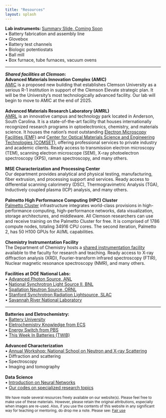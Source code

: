 ```yaml
---
title: "Resources"
layout: splash
---
```

<!-- &bull;&nbsp;text<br> -->

<b>Lab instruments: </b><a href="/assets/placeholder.jpg">Summary Slide, Coming Soon</a><br>
&bull;&nbsp;Battery fabrication and assembly line<br>
&bull;&nbsp;Glovebox<br>
&bull;&nbsp;Battery test channels<br>
&bull;&nbsp;Biologic potentiostats<br>
&bull;&nbsp;Ball mill<br>
&bull;&nbsp;Box furnace, tube furnaces, vacuum ovens<br>
<hr>
<b><em>Shared facilities at Clemson</em>:</b><br>
<b>Advanced Materials Innovation Complex (AMIC)</b><br>
<a href="https://cecas.clemson.edu/amic/">AMIC</a> is a proposed new building that establishes Clemson University as a serious R-1 institution in support of the Clemson Elevate strategic plan. It will be the University’s most technologically advanced facility. Our lab will begin to move to AMIC at the end of 2025.<br>
<br>
<b>Advanced Materials Research Laboratory (AMRL)</b><br>
<a href="https://www.clemson.edu/cecas/research/facilities.html">AMRL</a> is an innovative campus and technology park located in Anderson, South Carolina. It is a state-of-the-art facility that houses internationally recognized research programs in optoelectronics, chemistry, and materials science. It houses the nation’s most outstanding <a href="https://www.clemson.edu/research/division-of-research/core-facilities/emf/capabilities/index.html">Electron Microscopy Facilities (EMF)</a> and <a href="https://www.clemson.edu/centers-institutes/comset/index.html">Center for Optical Materials Science and Engineering Technologies (COMSET)</a>, offering professional services to private industry and academic clients. Ready access to transmission electron microscopy (TEM), scanning electron microscope (SEM), X-ray photoelectron spectroscopy (XPS), raman spectroscopy, and many others.<br>
<br>
<b>MSE Characterization and Processing Center</b><br>
Our department provides analytical and physical testing, manufacturing, fiber extrusion, and processing support and services. Ready access to differential scanning calorimetry (DSC), Thermogravimetric Analysis (TGA), Inductively coupled plasma (ICP) analysis, and many others.<br>
<br>
<b>Palmetto High Performance Computing (HPC) Cluster</b><br>
<a href="https://www.palmetto.clemson.edu/palmetto/">Palmetto Cluster</a> infrastructure integrates world-class provisions in high-performance computing, high-performance networks, data visualization, storage architectures, and middleware. All Clemson researchers can use and receive training on the Palmetto Cluster for free. It is comprised of 1786 compute nodes, totaling 34916 CPU cores. The second iteration, Palmetto 2, has 50 H100 GPUs for AI/ML capabilities.<br>
<br>
<b>Chemistry Instrumentation Facility</b><br>
The Department of Chemistry hosts a <a href="https://scienceweb.clemson.edu/aif/">shared instrumentation facility</a> available to the faculty for research and teaching. Ready access to X-ray diffraction analysis (XRD), Fourier-transform infrared spectroscopy (FTIR), Nuclear magnetic resonance spectroscopy (NMR), and many others.<br>
<br><b>Facilities at DOE National Labs:</b><br>
&bull;&nbsp;<a href="https://www.aps.anl.gov/">Advanced Photon Source, ANL</a><br>
&bull;&nbsp;<a href="https://www.bnl.gov/nsls2/">National Synchrotron Light Source II, BNL</a><br>
&bull;&nbsp;<a href="https://neutrons.ornl.gov/sns">Spallation Neutron Source, ORNL</a><br>
&bull;&nbsp;<a href="https://www-ssrl.slac.stanford.edu/">Stanford Synchrotron Radiation Lightsource, SLAC</a><br>
&bull;&nbsp;<a href="https://www.srnl.gov/">Savannah River National Laboratory</a><br>

<hr>
<b>Batteries and Eletrochemistry:</b><br>
&bull;&nbsp;<a href="https://batteryuniversity.com/articles">Battery University</a><br>
&bull;&nbsp;<a href="https://knowledge.electrochem.org/">Eletrochemistry Knowledge from ECS</a><br>
&bull;&nbsp;<a href="https://video.austinpbs.org/show/energy-switch/episodes/season/1/">Energy Switch from PBS</a><br>
&bull;&nbsp;<a href="https://www.linkedin.com/newsletters/this-week-in-batteries-twib-7028855205660172288/">This Week In Batteries (TWIB)</a><br>
<br>
<b>Advanced Characterization</b><br>
&bull;&nbsp;<a href="https://www.anl.gov/education/national-school-on-neutron-and-xray-scattering">Annual Workshop: National School on Neutron and X-ray Scattering</a><br>
&bull;&nbsp;Diffraction and scattering<br>
&bull;&nbsp;Spectroscopy<br>
&bull;&nbsp;Imaging and tomography<br>
<br>
<b>Data Science</b><br>
&bull;&nbsp;<a href="https://www.youtube.com/playlist?list=PLZHQObOWTQDNU6R1_67000Dx_ZCJB-3pi">Introduction on Neural Networks</a><br>
&bull;&nbsp;<a href="https://github.com/donghou-lab/">Our codes on specialized research topics</a><br>
<br>
<small> We have made several resources freely available on our website(s). Please feel free to make use of these materials. However, please retain the original attributions, especially when images are re-used. Also, if you use the contents of this website in any significant way for teaching or mentoring, do drop me a note. Please see: <a href="http://en.wikipedia.org/wiki/Fair_use">Fair use</a></small><br>